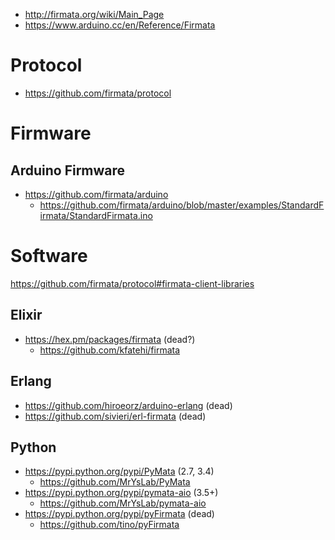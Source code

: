 * http://firmata.org/wiki/Main_Page
* https://www.arduino.cc/en/Reference/Firmata

# Protocol

* https://github.com/firmata/protocol

# Firmware

## Arduino Firmware

* https://github.com/firmata/arduino
  * https://github.com/firmata/arduino/blob/master/examples/StandardFirmata/StandardFirmata.ino

# Software

https://github.com/firmata/protocol#firmata-client-libraries

## Elixir

* https://hex.pm/packages/firmata (dead?)
  * https://github.com/kfatehi/firmata

## Erlang

* https://github.com/hiroeorz/arduino-erlang (dead)
* https://github.com/sivieri/erl-firmata (dead)

## Python

* https://pypi.python.org/pypi/PyMata (2.7, 3.4)
  * https://github.com/MrYsLab/PyMata
* https://pypi.python.org/pypi/pymata-aio (3.5+)
  * https://github.com/MrYsLab/pymata-aio
* https://pypi.python.org/pypi/pyFirmata (dead)
  * https://github.com/tino/pyFirmata
